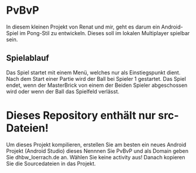 # PvBvP 
In diesem kleinen Projekt von Renat und mir, geht es darum ein Android-Spiel im Pong-Stil zu entwickeln.
Dieses soll im lokalen Multiplayer spielbar sein.
## Spielablauf
Das Spiel startet mit einem Menü, welches nur als Einstiegspunkt dient.
Nach dem Start einer Partie wird der Ball bei Spieler 1 gestartet.
Das Spiel endet, wenn der MasterBrick von einem der Beiden Spieler abgeschossen wird oder wenn der Ball das Spielfeld verlässt.
# Dieses Repository enthält nur src-Dateien!
Um dieses Projekt kompilieren, erstellen Sie am besten ein neues Android Projekt (Android Studio) dieses Nennnen Sie PvBvP und als Domain geben Sie dhbw_loerrach.de an.
Wählen Sie keine activity aus!
Danach kopieren Sie die Sourcedateien in das Projekt.

